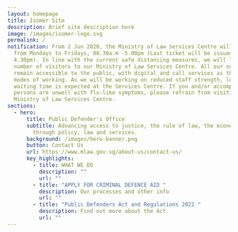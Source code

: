 ```yaml
---
layout: homepage
title: Isomer Site
description: Brief site description here
image: /images/isomer-logo.svg
permalink: /
notification: From 2 Jun 2020, the Ministry of Law Services Centre will operate
  from Mondays to Fridays, 08.30a.m -5.00pm (Last ticket will be issued at
  4.30pm). In line with the current safe distancing measures, we will limit the
  number of visitors to our Ministry of Law Services Centre. All our services
  remain accessible to the public, with digital and call services as the primary
  modes of working. As we will be working on reduced staff strength, longer
  waiting time is expected at the Services Centre. If you and/or accompanying
  persons are unwell with flu-like symptoms, please refrain from visiting the
  Ministry of Law Services Centre.
sections:
  - hero:
      title: Public Defender's Office
      subtitle: Advancing access to justice, the rule of law, the economy and society
        through policy, law and services.
      background: /images/hero-banner.png
      button: Contact Us
      url: https://www.mlaw.gov.sg/about-us/contact-us/
      key_highlights:
        - title: WHAT WE DO
          description: ""
          url: ""
        - title: "APPLY FOR CRIMINAL DEFENCE AID "
          description: Our processes and other info
          url: ""
        - title: "Public Defenders Act and Regulations 2022 "
          description: Find out more about the Act
          url: ""
---
```

